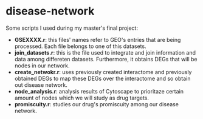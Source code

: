 # disease-network
Some scripts I used during my master's final project:

- **GSEXXXX.r**: this files' names refer to GEO's entries that are being processed. Each file belongs to one of this datasets.
- **join_datasets.r**: this is the file used to integrate and join information and data among differeten datasets. Furthermore, it obtains DEGs that will be nodes in our network.
- **create_netwokr.r**: uses previously created interactome and previously obtained DEGs to map these DEGs over the interactome and so obtain out disease network.
- **node_analysis.r**: analysis results of Cytoscape to prioritaze certain amount of nodes which we will study as drug targets.
- **promiscuity.r**: studies our drug's promiscuity among our disease network.
